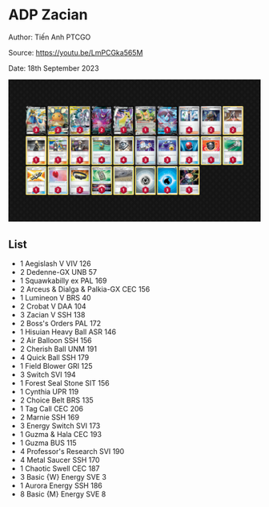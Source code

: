 # ADP Zacian

Author: Tiến Anh PTCGO

Source: <https://youtu.be/LmPCGka565M>

Date: 18th September 2023

![decklist](../../images/OBF/ADP%20Zacian/2-%20ADP%20Zacian.png)

## List

* 1 Aegislash V VIV 126
* 2 Dedenne-GX UNB 57
* 1 Squawkabilly ex PAL 169
* 2 Arceus & Dialga & Palkia-GX CEC 156
* 1 Lumineon V BRS 40
* 2 Crobat V DAA 104
* 3 Zacian V SSH 138
* 2 Boss's Orders PAL 172
* 1 Hisuian Heavy Ball ASR 146
* 2 Air Balloon SSH 156
* 2 Cherish Ball UNM 191
* 4 Quick Ball SSH 179
* 1 Field Blower GRI 125
* 3 Switch SVI 194
* 1 Forest Seal Stone SIT 156
* 1 Cynthia UPR 119
* 2 Choice Belt BRS 135
* 1 Tag Call CEC 206
* 2 Marnie SSH 169
* 3 Energy Switch SVI 173
* 1 Guzma & Hala CEC 193
* 1 Guzma BUS 115
* 4 Professor's Research SVI 190
* 4 Metal Saucer SSH 170
* 1 Chaotic Swell CEC 187
* 3 Basic {W} Energy SVE 3
* 1 Aurora Energy SSH 186
* 8 Basic {M} Energy SVE 8
